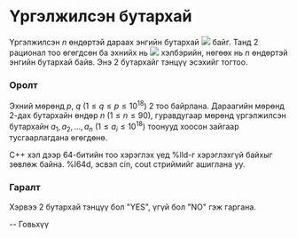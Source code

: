 Үргэлжилсэн бутархай
====================
Үргэлжилсэн $n$ өндөртэй дараах энгийн бутархай ![][1] байг. Танд 2 рационал тоо
өгөгдсөн ба эхнийх нь ![][2] хэлбэрийн, нөгөөх нь $n$ өндөртэй энгийн бутархай
байв. Энэ 2 бутархайг тэнцүү эсэхийг тогтоо.


### Оролт
Эхний мөрөнд $p$, $q$ ($1 ≤ q ≤ p ≤ 10^{18}$) $2$ тоо байрлана. Дараагийн мөрөнд
$2$-дах бутархайн өндөр $n$ ($1 ≤ n ≤ 90$), гуравдугаар мөрөнд үргэлжилсэн
бутархайн $a_1, a_2, ... , a_n$ ($1 ≤ a_i ≤ 10^{18}$) тоонууд хоосон зайгаар
тусгаарлагдана өгөгдөнө.

C++ хэл дээр 64-битийн тоо хэрэглэх үед %lld-г хэрэглэхгүй байхыг зөвлөж байна.
%I64d, эсвэл cin, cout стриймийг ашиглана уу.


### Гаралт
Хэрвээ 2 бутархай тэнцүү бол "YES", үгүй бол "NO" гэж гаргана.

  [1]: http://espresso.codeforces.com/fa652df9d057138c86d65eb106c6fa09be01b61f.png
  [2]: http://espresso.codeforces.com/cb0172a656698061aefa8eb30b2dbcd1e31f508e.png

-- Говьхүү
